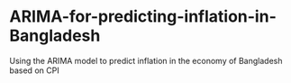 # ARIMA-for-predicting-inflation-in-Bangladesh
Using the ARIMA model to predict inflation in the economy of Bangladesh based on CPI
